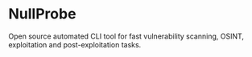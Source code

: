 # NullProbe
Open source automated CLI tool for fast vulnerability scanning, OSINT, exploitation and post-exploitation tasks.
